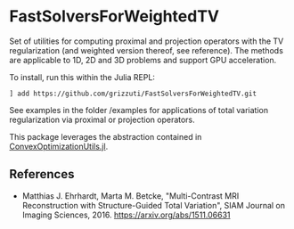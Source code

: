 # FastSolversForWeightedTV

Set of utilities for computing proximal and projection operators with the TV regularization (and weighted version thereof, see reference). The methods are applicable to 1D, 2D and 3D problems and support GPU acceleration.

To install, run this within the Julia REPL:
```
] add https://github.com/grizzuti/FastSolversForWeightedTV.git
```

See examples in the folder /examples for applications of total variation regularization via proximal or projection operators.

This package leverages the abstraction contained in [ConvexOptimizationUtils.jl](https://github.com/grizzuti/ConvexOptimizationUtils.git).


## References

 - Matthias J. Ehrhardt, Marta M. Betcke, "Multi-Contrast MRI Reconstruction with Structure-Guided Total Variation", SIAM Journal on Imaging Sciences, 2016. https://arxiv.org/abs/1511.06631